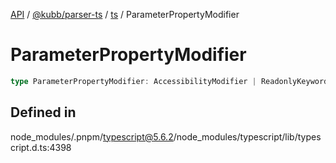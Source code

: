 [API](../../../../../packages.md) / [@kubb/parser-ts](../../../index.md) / [ts](../index.md) / ParameterPropertyModifier

# ParameterPropertyModifier

```ts
type ParameterPropertyModifier: AccessibilityModifier | ReadonlyKeyword;
```

## Defined in

node\_modules/.pnpm/typescript@5.6.2/node\_modules/typescript/lib/typescript.d.ts:4398
